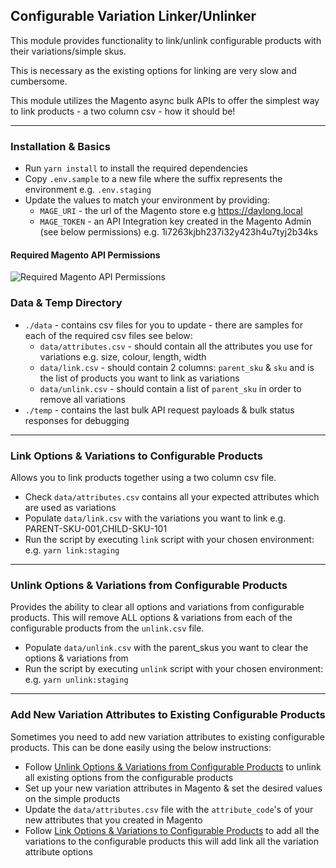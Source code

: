 ## Configurable Variation Linker/Unlinker

This module provides functionality to link/unlink configurable products with their variations/simple skus.

This is necessary as the existing options for linking are very slow and cumbersome.

This module utilizes the Magento async bulk APIs to offer the simplest way to link products - a two column csv - how it
should be!

---

### Installation & Basics

- Run `yarn install` to install the required dependencies
- Copy `.env.sample` to a new file where the suffix represents the environment e.g. `.env.staging`
- Update the values to match your environment by providing:
    - `MAGE_URI` - the url of the Magento store e.g https://daylong.local
    - `MAGE_TOKEN` - an API Integration key created in the Magento Admin (see below permissions) e.g.
      1i7263kjbh237i32y423h4u7tyj2b34ks

#### Required Magento API Permissions

![Required Magento API Permissions](https://user-images.githubusercontent.com/1761171/148114088-668f7ecd-5418-4b99-aaba-94f31b8416dd.png)

### Data & Temp Directory

- `./data` - contains csv files for you to update - there are samples for each of the required csv files see below:
    - `data/attributes.csv` - should contain all the attributes you use for variations e.g. size, colour, length, width
    - `data/link.csv` - should contain 2 columns: `parent_sku` & `sku` and is the list of products you want to link as
      variations
    - `data/unlink.csv` - should contain a list of `parent_sku` in order to remove all variations
- `./temp` - contains the last bulk API request payloads & bulk status responses for debugging

---

### Link Options & Variations to Configurable Products

Allows you to link products together using a two column csv file.

- Check `data/attributes.csv` contains all your expected attributes which are used as variations
- Populate `data/link.csv` with the variations you want to link e.g. PARENT-SKU-001,CHILD-SKU-101
- Run the script by executing `link` script with your chosen environment: e.g. `yarn link:staging`

---

### Unlink Options & Variations from Configurable Products

Provides the ability to clear all options and variations from configurable products. This will remove ALL options &
variations from each of the configurable products from the `unlink.csv` file.

- Populate `data/unlink.csv` with the parent_skus you want to clear the options & variations from
- Run the script by executing `unlink` script with your chosen environment: e.g. `yarn unlink:staging`

---

### Add New Variation Attributes to Existing Configurable Products

Sometimes you need to add new variation attributes to existing configurable products. This can be done easily using the
below instructions:

- Follow [Unlink Options & Variations from Configurable Products](#unlink-options--variations-from-configurable-products)
to unlink all existing options from the configurable products
- Set up your new variation attributes in Magento & set the desired values on the simple products
- Update the `data/attributes.csv` file with the `attribute_code`'s of your new attributes that you created in Magento
- Follow [Link Options & Variations to Configurable Products](#link-options--variations-to-configurable-products)
  to add all the variations to the configurable products this will add link all the variation attribute options
